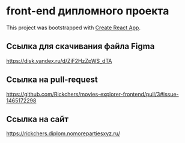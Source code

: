 # front-end дипломного проекта

This project was bootstrapped with [Create React App](https://github.com/facebook/create-react-app).

## Ссылка для скачивания файла Figma

https://disk.yandex.ru/d/ZiF2HzZpWS_dTA

## Ссылка на pull-request
https://github.com/Rickchers/movies-explorer-frontend/pull/3#issue-1465172298

## Ссылка на сайт
https://rickchers.diplom.nomorepartiesxyz.ru/